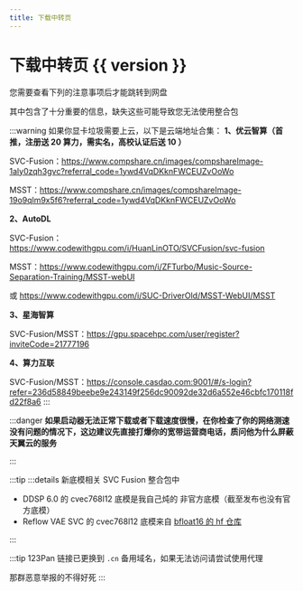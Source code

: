 ```yaml
---
title: 下载中转页
---
```


# 下载中转页 {{ version }}

您需要查看下列的注意事项后才能跳转到网盘

其中包含了十分重要的信息，缺失这些可能导致您无法使用整合包

:::warning 如果你显卡垃圾需要上云，以下是云端地址合集：
**1、优云智算（首推，注册送 20 算力，需实名，高校认证后送 10 ）**

SVC-Fusion：https://www.compshare.cn/images/compshareImage-1aly0zqh3gvc?referral_code=1ywd4VqDKknFWCEUZvOoWo


MSST：https://www.compshare.cn/images/compshareImage-19o9qlm9x5f6?referral_code=1ywd4VqDKknFWCEUZvOoWo


**2、AutoDL**


SVC-Fusion：https://www.codewithgpu.com/i/HuanLinOTO/SVCFusion/svc-fusion


MSST：https://www.codewithgpu.com/i/ZFTurbo/Music-Source-Separation-Training/MSST-webUI

或 https://www.codewithgpu.com/i/SUC-DriverOld/MSST-WebUI/MSST


**3、星海智算**


SVC-Fusion/MSST：https://gpu.spacehpc.com/user/register?inviteCode=21777196


**4、算力互联**


SVC-Fusion/MSST：https://console.casdao.com:9001/#/s-login?refer=236d58849beebe9e243149f256dc90092de32d6a552e46cbfc170118fd22f8a6
:::

:::danger
**如果启动器无法正常下载或者下载速度很慢，在你检查了你的网络测速没有问题的情况下，这边建议先直接打爆你的宽带运营商电话，质问他为什么屏蔽天翼云的服务**

:::

:::tip
:::details 新底模相关
SVC Fusion 整合包中

- DDSP 6.0 的 cvec768l12 底模是我自己炖的 非官方底模（截至发布也没有官方底模）
- Reflow VAE SVC 的 cvec768l12 底模来自 [bfloat16 的 hf 仓库](https://huggingface.co/OOPPEENN/pretrained_model)

:::

:::tip
123Pan 链接已更换到 `.cn` 备用域名，如果无法访问请尝试使用代理

那群恶意举报的不得好死
:::



<comp :wait_time="wait_time" :link="link" :version="version"></comp>

<script lang="ts" setup>
import { parse, decode_string } from "../utils/url.ts"
import { ref } from "vue"


import comp from "./comp.vue"

const params = parse(typeof window === "undefined"?"http://localhost:5173/download/?link=aHR0cHM6Ly93d3cuMTIzcGFuLmNvbS9zL0JFektqdi1lQ3Fxdi5odG1s&version=MS4wLjAgcmMxMS1maXhlZA==":location.href)

console.log(params)

if (!params.link) {
    // 回到首页
    // window.location.href = "/"
}
const link = decode_string(params.link)
const version = decode_string(params.version)




const wait_time = ref(10)

console.log(link)

const timer = setInterval(() => {
    wait_time.value --
    if (wait_time.value <= 0) {
        clearInterval(timer);
        // location.href = link
    }
}, 1000)

</script>